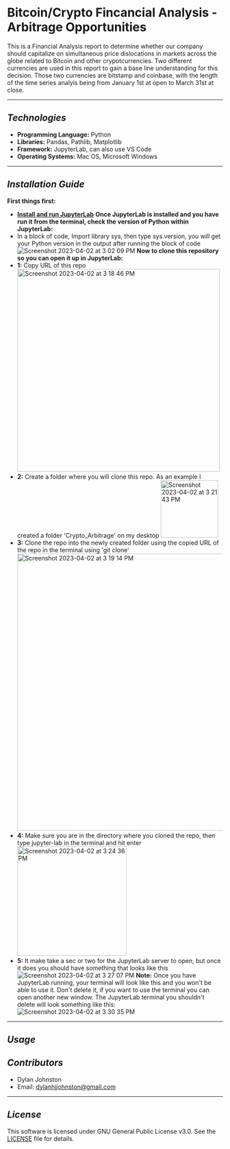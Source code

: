 # Bitcoin/Crypto Fincancial Analysis - Arbitrage Opportunities

This is a Financial Analysis report to determine whether our company should capitalize on simultaneous price dislocations in markets across the globe related to Bitcoin and other crypotcurrencies. Two different currencies are used in this report to gain a base line understanding for this decision. Those two currencies are bitstamp and coinbase, with the length of the time series analyis being from January 1st at open to March 31st at close. 

---

## *Technologies*

- **Programming Language:** Python
- **Libraries:** Pandas, Pathlib, Matplotlib
- **Framework:** JupyterLab, can also use VS Code
- **Operating Systems:** Mac OS, Microsoft Windows

---

## *Installation Guide*

**First things first:**
- **[Install and run JupyterLab](https://jupyter.org/install)**
**Once JupyterLab is installed and you have run it from the terminal, check the version of Python within JupyterLab:**
- In a block of code, Import library sys, then type sys.version, you will get your Python version in the output after running the block of code ![Screenshot 2023-04-02 at 3 02 09 PM](https://user-images.githubusercontent.com/123714457/229381333-d8103f06-af51-4b08-b850-51a0b931a598.png)
**Now to clone this repository so you can open it up in JupyterLab:**
- **1:** Copy URL of this repo <img width="473" alt="Screenshot 2023-04-02 at 3 18 46 PM" src="https://user-images.githubusercontent.com/123714457/229382137-a8e0a113-8701-4388-8d8b-c6bcc88fa34b.png">
- **2:** Create a folder where you will clone this repo. As an example I created a folder 'Crypto_Arbitrage' on my desktop <img width="134" alt="Screenshot 2023-04-02 at 3 21 43 PM" src="https://user-images.githubusercontent.com/123714457/229382212-29caead6-2e93-4335-bc47-c4995fabba26.png">
- **3:** Clone the repo into the newly created folder using the copied URL of the repo in the terminal using 'git clone' <img width="646" alt="Screenshot 2023-04-02 at 3 19 14 PM" src="https://user-images.githubusercontent.com/123714457/229382255-4e82b266-f0bd-4872-ae40-3190d99e176c.png">
- **4:** Make sure you are in the directory where you cloned the repo, then type jupyter-lab in the terminal and hit enter <img width="255" alt="Screenshot 2023-04-02 at 3 24 36 PM" src="https://user-images.githubusercontent.com/123714457/229382330-e2d330da-f774-4954-a564-ad0654d0ae8f.png">
- **5:** It make take a sec or two for the JupyterLab server to open, but once it does you should have something that looks like this ![Screenshot 2023-04-02 at 3 27 07 PM](https://user-images.githubusercontent.com/123714457/229382435-8bc69a47-58c2-4454-a283-65f1fce3a3cf.png)
**Note:** Once you have JupyterLab running, your terminal will look like this and you won't be able to use it. Don't delete it, if you want to use the terminal you can open another new window. The JupyterLab terminal you shouldn't delete will look something like this: ![Screenshot 2023-04-02 at 3 30 35 PM](https://user-images.githubusercontent.com/123714457/229382566-9c3cc3a8-b256-4481-bb1d-4d2c4c773026.png)

---

## *Usage*



## *Contributors*

- Dylan Johnston
- Email: dylanhjjohnston@gmail.com

---

## *License*

This software is licensed under GNU General Public License v3.0. See the [LICENSE](https://github.com/djohnst914/Loan_Qualifier_New_Feature/blob/main/LICENSE) file for details. 